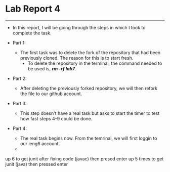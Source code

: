 # Lab Report 4 
--- 
 - In this report, I will be going through the steps in which I took to complete the task. 


 - Part 1: 
    - The first task was to delete the fork of the repository that had been previously cloned. The reason for this is to start fresh. 
       - To delete the repository in the terminal, the command needed to be used is, ***rm -rf lab7***.  
      
 - Part 2: 
    - After deleting the previously forked repository, we will then refork the file to our github account. 
   
 - Part 3: 
    - This step doesn't have a real task but asks to start the timer to test how fast steps 4-9 could be done. 
 
 - Part 4: 
    - The real task begins now. From the temrinal, we will first loggin to our ieng6 account. 
    - 





up 6 to get junit after fixing code (javac) then presed enter
up 5 times to get junit (java) then pressed enter 
